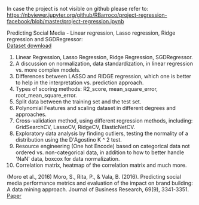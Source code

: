 In case the project is not visible on github please refer to:<br/>
https://nbviewer.jupyter.org/github/RBarroco/project-regression-facebook/blob/master/project-regression.ipynb

Predicting Social Media - Linear regression, Lasso regression, Ridge regression and SGDRegressor: <br/>
[Dataset download](https://archive.ics.uci.edu/ml/datasets/Facebook+metrics)<br/>
    
1) Linear Regression, Lasso Regression, Ridge Regression, SGDRegressor. <br/>
2) A discussion on normalization, data standardization, in linear regression vs. more complex models. <br/>
3) Differences between LASSO and RIDGE regression, which one is better to help in the interpretation vs. prediction approach.
4) Types of scoring methods: R2_score, mean_square_error, root_mean_square_error. <br/>
5) Split data between the training set and the test set. <br/>
6) Polynomial Features and scaling dataset in different degrees and approaches.<br/>
7) Cross-validation method, using different regression methods, including: GridSearchCV, LassoCV, RidgeCV, ElasticNetCV. <br/>
8) Exploratory data analysis by finding outliers, testing the normality of a distribution using the D'Agostino K ^ 2 test. <br/>
9) Resource engineering (One hot Encode) based on categorical data not ordered vs. non-categorical data, in addition to how to better handle 'NaN' data, boxcox for data normalization. <br/>
10) Correlation matrix, heatmap of the correlation matrix and much more. <br/>

(Moro et al., 2016) Moro, S., Rita, P., & Vala, B. (2016). Predicting social media performance metrics and evaluation of the impact on brand building: A data mining approach. Journal of Business Research, 69(9), 3341-3351. [Paper](https://www.sciencedirect.com/science/article/abs/pii/S0148296316000813?via%3Dihub)

